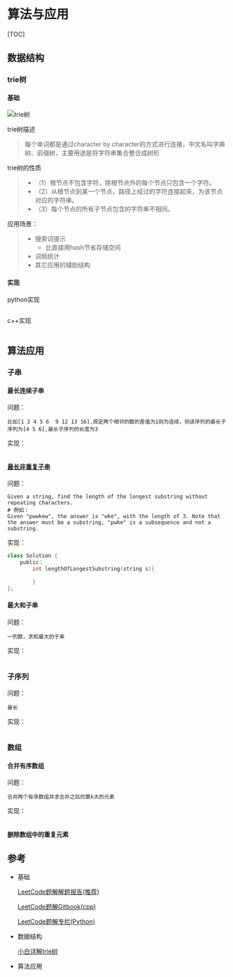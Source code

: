 # 算法与应用

[TOC]



## 数据结构

### trie树

#### 基础

![trie树](http://images.cnitblog.com/blog/183411/201212/30214213-f9256d989b3b45ae8d15da2604ddce71.png)

trie树描述

> 每个单词都是通过character by character的方式进行连接，中文名叫字典树、前缀树，主要用途是将字符串集合整合成树形

trie树的性质

> - （1）根节点不包含字符，除根节点外的每个节点只包含一个字符。
> - （2）从根节点到某一个节点，路径上经过的字符连接起来，为该节点对应的字符串。
> - （3）每个节点的所有子节点包含的字符串不相同。

应用场景：

> - 搜索词提示
>   - 比直接用hash节省存储空间
> - 词频统计
> - 其它应用的辅助结构

#### 实现

python实现

```python

```

c++实现

```cpp

```

## 算法应用

### 子串

#### 最长连续子串

问题：

```
比如[1 2 4 5 6  9 12 13 16],规定两个相邻的数的差值为1则为连续，则该序列的最长子序列为[4 5 6],最长子序列的长度为3
```

实现：

```

```

#### [最长非重复子串](https://leetcode.com/problems/longest-substring-without-repeating-characters/description/)

问题：

```
Given a string, find the length of the longest substring without repeating characters.
# 例如：
Given "pwwkew", the answer is "wke", with the length of 3. Note that the answer must be a substring, "pwke" is a subsequence and not a substring.
```

实现：

```cpp
class Solution {
	public：
      	int lengthOfLongestSubstring(string s){
          
      	}
};
```

#### 最大和子串

问题：

```
一列数，求和最大的子串
```

实现：

```

```

### 子序列

问题：

```
最长
```

实现：

```

```

### 数组

#### 合并有序数组

问题：

```
合并两个有序数组并求合并之后的第k大的元素
```

实现：

```python

```

#### 删除数组中的重复元素



## 参考

- 基础

  [LeetCode题解解题报告(推荐)](http://bookshadow.com/leetcode/)

  [LeetCode题解Gitbook(cpp)](https://siddontang.gitbooks.io/leetcode-solution/content/)

  [LeetCode题解专栏(Python)](http://blog.csdn.net/column/details/leetcode-with-python.html)

- 数据结构

  [小白详解trie树](https://segmentfault.com/a/1190000008877595)

- 算法应用


